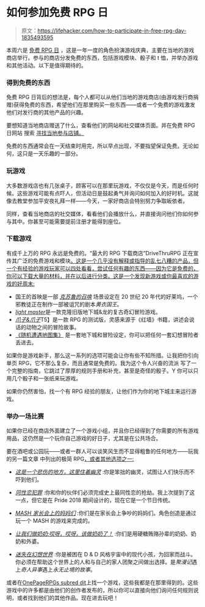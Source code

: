 # 如何参加免费 RPG 日

> 原文：<https://lifehacker.com/how-to-participate-in-free-rpg-day-1835493595>

本周六是 [免费 RPG 日](https://www.freerpgday.com/) ，这是一年一度的角色扮演游戏庆典，主要在当地的游戏商店举行。参与的商店分发免费的东西，包括游戏模块、骰子和 t 恤，并举办游戏和其他活动。以下是值得期待的。



### 得到免费的东西

免费 RPG 日背后的想法是，每个人都可以从他们当地的游戏商店(由游戏发行商捐赠)获得免费的东西，希望他们在那里购买一些东西——或者一个免费的游戏激发他们对发行商的其他产品的兴趣。

要想知道当地商店赠送了什么，查看他们的网站和社交媒体页面。并在免费 RPG 日网站 搜索 [寻找当地参与店铺。](https://www.freerpgday.com/stores.htm)

免费的东西通常会在一天结束时用完，所以早点出现，不要指望保证免费。无论如何，这只是一天乐趣的一部分。

### 玩游戏

大多数游戏店也有几张桌子，顾客可以在那里玩游戏，不仅仅是今天，而是任何时候。这些游戏可能有点吓人，但活动日是鼓起勇气并询问如何加入的好时机。这就像去教堂参加平安夜礼拜一样——今天，一家好商店会特别努力争取皈依者。

同样，查看当地商店的社交媒体，看看他们会播放什么，并直接询问他们你如何参与其中。你甚至可能需要提前注册才能得到座位。

### **下载游戏**

有成千上万的 RPG 永远是免费的。“最大的 RPG 下载商店”DriveThruRPG 正在宣传其广泛的免费游戏和模块[。这是一个几乎没有解释或指导的乱七八糟的产品，但一个有经验的游戏玩家可以四处看看，尝试任何有趣的东西——因为它是免费的，你可以下载大量的材料，并在以后进行分类。这是一个发现新游戏或你最喜欢的游戏的好周末:](https://www.drivethrurpg.com/browse.php?keywords=+&x=0&y=0&author=&artist=&pfrom=0&pto=0)

*   国王的首映是一部 [*克苏鲁的召唤*](https://www.chaosium.com/call-of-cthulhu-rpg/) 场景设定在 20 世纪 20 年代的好莱坞，一个邪教徒正在制作一部被诅咒的剧本*黄衣国王*。
*   [*light master*](https://www.drivethrurpg.com/product/279034/Lightmaster-Core-Rulebook)是一款克隆旧版地下城&龙的复古奇幻冒险游戏。
*   [*爪子&爪子*](https://www.drivethrurpg.com/product/278565/Paws--Claws-Quickstart-Guide)T5】是一款 RPG 的测试版，灵感来源于《红墙》书籍，讲述会说话的动物之间的冒险故事。
*   [《随机遭遇地图集》](https://www.drivethrurpg.com/product/279147/Random-Encounters-Map-Collection-Vol-2-Issue-5-May-2019-LowRes--REMC0010LR) 是一套地下城和冒险设定，你可以把任何一套幻想冒险者丢进去。

如果你是游戏新手，那么这一系列的选项可能会让你有些不知所措。让我把你引向单页 RPG，它不那么复杂，而且通常是免费的。我为这个令人兴奋的流派 写了一个完整的指南，它跳过了厚厚的规则手册和补充，甚至是奇怪的骰子。Y 你可以只用几个骰子和一张纸来玩游戏。

如果你仍然害怕，找一个有 RPG 经验的朋友，让他们作为你的地下城主来运行游戏。

### 举办一场比赛

如果你已经在商店外面建立了一个游戏小组，并且你已经得到了你需要的所有游戏用品，这仍然是一个玩你自己游戏的好日子，尤其是在公共场合。

要在酒吧或公园玩——或者一群人可以谈笑风生而不显得粗鲁的任何地方——玩我的另一篇文章 中列出的极简 RPG[，或者其他选项之一:](https://lifehacker.com/how-to-play-an-rpg-anywhere-any-time-1832830780)

*   [*这是一个悲伤的地方，这里住着幽灵*](https://ursidice.com/this-is-a-sad-place/) :你是笨拙的幽灵，试图让人们快乐而不吓到他们。
*   [*同性恋犯罪*](https://drive.google.com/file/d/17b10_RRXDxVqBUdCBYTXcl-5L0FYkARY/view) :你和你的伙伴们必须完成史上最同性恋的抢劫。我上次提到了这一点，但它是在 Pride 2018 期间设计的，现在它是一个节日传统。

*   [*MASH 家长会上的妈妈们*](https://recklesstea.itch.io/mash-moms-in-the-pta) :你们是在家长会上争吵的妈妈们。角色创造是通过玩一个 MASH 的游戏来完成的。
*   [*让我们做奶奶:哎呀，哎呀，该做奶奶了！*](https://www.drivethrurpg.com/product/271451/Lets-be-Grandma-Oh-ME-Oh-MY-its-Grandma-Time) :你们是用硬糖贿赂孙辈的奶奶、奶奶和外婆。
*   [*迷失在幻想世界*](https://www.drivethrurpg.com/product/271653/Lost-in-the-Fantasy-World) :你是被困在 D & D 风格宇宙中的现代小孩，为回家而战斗。你必须在帮助这个世界上的人和与自己的家人团聚之间做出选择。是*聚漫记*遇上*奇人异事*遇上*永无止境的故事*。

或者在[OnePageRPGs subred dit](https://reddit.com/r/onepagerpgs)上找一个游戏，这些我都是在那里得到的。这些游戏中的许多都是由他们的创作者发布的，所以你可以直接向他们询问任何规则说明，或者找到他们的其他作品。现在进去玩吧！